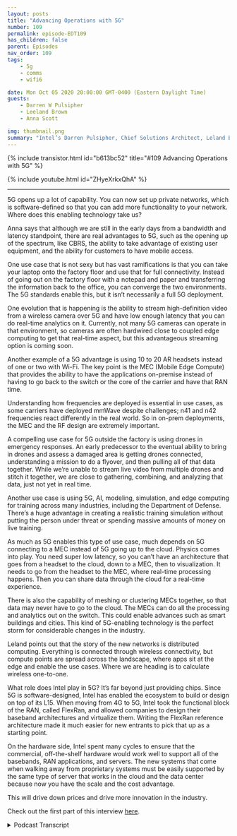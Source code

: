 ```yaml
---
layout: posts
title: "Advancing Operations with 5G"
number: 109
permalink: episode-EDT109
has_children: false
parent: Episodes
nav_order: 109
tags:
    - 5g
    - comms
    - wifi6

date: Mon Oct 05 2020 20:00:00 GMT-0400 (Eastern Daylight Time)
guests:
    - Darren W Pulsipher
    - Leeland Brown
    - Anna Scott

img: thumbnail.png
summary: "Intel’s Darren Pulsipher, Chief Solutions Architect, Leland Brown, Principal Engineer: Technical Director of Advanced Communications, and Dr. Anna Scott, Chief Edge Architect for Public Sector, talk about the history of advanced comms and future use cases with 5G. Part two of two."
---
```


{% include transistor.html id="b613bc52" title="#109 Advancing Operations with 5G" %}

{% include youtube.html id="ZHyeXrkxQhA" %}

---

5G opens up a lot of capability. You can now set up private networks, which is software-defined so that you can add more functionality to your network. Where does this enabling technology take us?

Anna says that although we are still in the early days from a bandwidth and latency standpoint, there are real advantages to 5G, such as the opening up of the spectrum, like CBRS, the ability to take advantage of existing user equipment, and the ability for customers to have mobile access.

One use case that is not sexy but has vast ramifications is that you can take your laptop onto the factory floor and use that for full connectivity. Instead of going out on the factory floor with a notepad and paper and transferring the information back to the office, you can converge the two environments. The 5G standards enable this, but it isn’t necessarily a full 5G deployment.

One evolution that is happening is the ability to stream high-definition video from a wireless camera over 5G and have low enough latency that you can do real-time analytics on it. Currently, not many 5G cameras can operate in that environment, so cameras are often hardwired close to coupled edge computing to get that real-time aspect, but this advantageous streaming option is coming soon.

Another example of a 5G advantage is using 10 to 20 AR headsets instead of one or two with Wi-Fi. The key point is the MEC (Mobile Edge Compute) that provides the ability to have the applications on-premise instead of having to go back to the switch or the core of the carrier and have that RAN time.

Understanding how frequencies are deployed is essential in use cases, as some carriers have deployed mmWave despite challenges; n41 and n42 frequencies react differently in the real world. So in on-prem deployments, the MEC and the RF design are extremely important.

A compelling use case for 5G outside the factory is using drones in emergency responses. An early predecessor to the eventual ability to bring in drones and assess a damaged area is getting drones connected, understanding a mission to do a flyover, and then pulling all of that data together. While we’re unable to stream live video from multiple drones and stitch it together, we are close to gathering, combining, and analyzing that data, just not yet in real time.

Another use case is using 5G, AI, modeling, simulation, and edge computing for training across many industries, including the Department of Defense. There’s a huge advantage in creating a realistic training simulation without putting the person under threat or spending massive amounts of money on live training.

As much as 5G enables this type of use case, much depends on 5G connecting to a MEC instead of 5G going up to the cloud. Physics comes into play. You need super low latency, so you can’t have an architecture that goes from a headset to the cloud, down to a MEC, then to visualization. It needs to go from the headset to the MEC, where real-time processing happens. Then you can share data through the cloud for a real-time experience.

There is also the capability of meshing or clustering MECs together, so that data may never have to go to the cloud. The MECs can do all the processing and analytics out on the switch. This could enable advances such as smart buildings and cities. This kind of 5G-enabling technology is the perfect storm for considerable changes in the industry.

Leland points out that the story of the new networks is distributed computing. Everything is connected through wireless connectivity, but compute points are spread across the landscape, where apps sit at the edge and enable the use cases. Where we are heading is to calculate wireless one-to-one.

What role does Intel play in 5G? It’s far beyond just providing chips. Since 5G is software-designed, Intel has enabled the ecosystem to build or design on top of its L15. When moving from 4G to 5G, Intel took the functional block of the RAN, called FlexRan, and allowed companies to design their baseband architectures and virtualize them. Writing the FlexRan reference architecture made it much easier for new entrants to pick that up as a starting point.

On the hardware side, Intel spent many cycles to ensure that the commercial, off-the-shelf hardware would work well to support all of the basebands, RAN applications, and servers. The new systems that come when walking away from proprietary systems must be easily supported by the same type of server that works in the cloud and the data center because now you have the scale and the cost advantage.

This will drive down prices and drive more innovation in the industry. 

Check out the first part of this interview [here](episode-EDT108).


<details>
<summary> Podcast Transcript </summary>

<p>﻿1</p>
<p>Hello, thisis Darren Pulsipher, chief solutionarchitect of public sector at Intel.</p>
<p>And welcome to Embracing</p>
<p>Digital Transformation,where we investigate effective change,leveraging people, processand technology.</p>
<p>On today's episode, Dr.</p>
<p>Anna Scott and Leland</p>
<p>Brown unleashing future use caseswith 5G.</p>
<p>You've opened up a lot of capability.</p>
<p>I can do my own private networks.</p>
<p>I it's software defined so I can add a lotmore functionality to my network now.</p>
<p>What does this unlock, Dr.</p>
<p>Scott?</p>
<p>Where where do you take where do you takethis enabling technology?</p>
<p>Fantastic.</p>
<p>So so we see.</p>
<p>Well, what's the best way to say it?</p>
<p>So we are still in the early daysof, say, from a USBlike a bandwidth in the latencystandpoint,what are the real advantages of 5G?</p>
<p>What we're seeingwith a lot of our first sets of customersis what we've already talked aboutis the the opening up of the spectrumlike the CBR as the abilityto take advantageof the existing user equipmentand now make it possible to have folkshave mobile access.</p>
<p>Right. So like one use case that isnot atall sexy but actually has really hugeramifications iscan you take your your laptopand onto the factory floor and startusing that for full connectivity?</p>
<p>So instead of goingout with a piece of paper and a notepadand writing down the stuff that matters,then going back to your officeto do your heavy work,you actually can convergethose two environments.</p>
<p>And, and again, it's enabledby the 5G standards but isn't necessarilydoing like a full 5G deployment.</p>
<p>What we're seeing and what we thinkwill be the evolution on thatand that's happeningkind of in real time right now, iscan you streamhigh definition videofrom a camera over 5G, do real timeanalytics on it,and now you've got a wireless camerathat's in whatever the environment isthat you care about.</p>
<p>Carry that again, that video over 5G andand then do your analytics on itand have that be lowenough latency that you're essentiallyhaving a real time system.</p>
<p>We're not quite therebecause the 5G cameras stillthere's not many of them thatcan really operate in that environment.</p>
<p>So often what we'll do with a 5Gnetwork is we'll still hardwirethe cameras to close coupled edge computeto get that real time aspect.</p>
<p>And then you can share up the the metadataand the output of those analytics.</p>
<p>So we're not very far away at allfrom saying nowthat we've got that massive bandwidthin that low latency.</p>
<p>Now streamingbecomes an option and and that has somereally nice advantages, right?</p>
<p>So that brought up something elsethat just popped into my head.</p>
<p>What about air?</p>
<p>Exactly. Yeah.</p>
<p>And that's the other hugeexample for that.</p>
<p>Right, isyou can definitely do like air headsetsover wi fi,but the information that we have isif you're doing a single headset,you're great.</p>
<p>If you want to do two headsets,you're probably okay.</p>
<p>If you want to bring that up to scaleand do more like ten or 20.</p>
<p>WI fi is not very well-equippedto be able to handle that and keepa good, you know, nonwell keep the system working in a waythat's going to makeeverybody have the real time experiencethat they want.</p>
<p>Whereas for 5G,that's a no brainer, right?</p>
<p>But leave in place.</p>
<p>Now, I was going to addand a perfect, perfect pointwhen you think about a 5G on premisenetwork, thisthere's a couple of key elements to thatyou have to have in place.</p>
<p>The corethe more way to computethe general brandand also the user playing functionwhich which is a core phone function,meaningwithin the warehouseyou have all those elements.</p>
<p>Key point is the Mac that provides youthe ability to give you theseapplications on on premiseinstead of having to go backto any switch or let's say,you know, developlike a core of the carrierand have that ran time.</p>
<p>You're you're on premise this private isdedicated as a dedicated network.</p>
<p>You know, wi fi doesn'thave those functions, of course.</p>
<p>So this is good for security, too.</p>
<p>Well, yeah, it.</p>
<p>Provides my data is not going outsideof my building.</p>
<p>I can make that out.</p>
<p>Right. Exactly.</p>
<p>And and then you think aboutand I mentioned about, again, frequencies.</p>
<p>Well,two two things need to occur right now.</p>
<p>There are certain carriersthat of play frequencies.</p>
<p>Millimeter wave in waysthat they probably should not havebecause the wave has challengesand there's other carriersthat have deployed lower frequencies.</p>
<p>And I'm not saying that they reallyunderstood it, not saying it did not.</p>
<p>But it's as you can see, the performancein a network is different.</p>
<p>So understanding how you deployfrequencies relative to the use caseis extremely important for oneand therefore two frequenciesreact very differently in the world.</p>
<p>And when you deploy in these on a net netnetwork, you have to havethat level of understanding.</p>
<p>So these on premise deployments,on premise network deployments,the MEC is is it's very important to it.</p>
<p>Your RF design is extremely important.</p>
<p>And having all those elements on premisegives you the abilityto have an independence, to design itfor you, for your own use cases and needs.</p>
<p>All right.</p>
<p>You threw out the word MEC.</p>
<p>What in the world? Mobile edge.</p>
<p>Mobile edge compute.</p>
<p>All right, because I don't thinkeveryone's familiar with that.</p>
<p>I know I'm I kind of know it because and.</p>
<p>Pretty tight on me.</p>
<p>Yeah. Yeah exactly.</p>
<p>So MSE that's so that mobile edge computethat's thatthat could be that could be in AR headset.</p>
<p>It could be an edgedevice that's feeding a bunch of datastreams, coming in video streams.</p>
<p>It could be any, anything that's out therethat's doing my edge computing, right?</p>
<p>Yeah.</p>
<p>And I think I don't know thatwe've quite gotten to a levelwhere a headset would be considered a mac.</p>
<p>I think almost always now there's stillthere's still.</p>
<p>Something nearby that's doing that. Right.</p>
<p>That is that then would have a devicethat's been the,the headset device would be attached backinto that Mac.</p>
<p>Right.</p>
<p>And it would bedoing some support functionalityeven if you're doing a lot of compute.</p>
<p>I want, I want glasses that are a mac.</p>
<p>Ideally a little higherand a little heavy right now.</p>
<p>Hey, it's a we're workingwe're going down to 1.8 nanometers, right?</p>
<p>That's 18 angstrom.</p>
<p>So I can fit a lot of transistors in.</p>
<p>Whereas Lossless Moore's Law still exists.</p>
<p>That's pushing it.</p>
<p>Yeah.</p>
<p>Yeah, absolutely.</p>
<p>What about outside the country?</p>
<p>Because we've been talkinginside the factory quite a bit.</p>
<p>What are some of those other edgeuse cases that</p>
<p>Well, I think one of the thingsthat we've been exploring for a whilethat is more kind of emergency response ishow can you really use dronesand how can you keep your dronesconnected?</p>
<p>So I think probably one of the biggest usecases and again, this isthis is early days.</p>
<p>We've done some testing with this, but notnot for hey, you've just come inand stood up your 5G networkand you're bringing your dronesto do an assessment of a damaged area.</p>
<p>But what we have done is kind ofthe earlier predecessor to that, which ishow can you get drones to be connectedand have a mission and understandwhat's happening and go overand do do the types of flyovers to say,hey, you've just had a major stormor you've had floodingor there's been a hurricane.</p>
<p>How do you pull that kind of data togetherand bring all of that camera data?</p>
<p>Right.</p>
<p>So again, we're not quite to the streamlive video back from multiple dronesand stitch that all togetherbut we're gettingwe're getting into the line of sight wherenow you can use a use a drone to actuallygather that data, combineall that data, analyze that data and say,here are the areas where you needhelp, or, hey, I see a person who needsimmediate attention or,</p>
<p>Hey, this house is no longer there.</p>
<p>And when you cando that with 5G, you</p>
<p>I mean, we can do a lot of that now.</p>
<p>What we can't do is do thatin real time, right?</p>
<p>The immediate intelligence. Right. And so.</p>
<p>Okay, so.</p>
<p>So this is search and rescue,including firefighting, because I knowwe're doing this in California now.</p>
<p>We are sending drones up.</p>
<p>They are on a 5G networkthat's a private 5G networkthat's stood upspecifically for firefighting.</p>
<p>But I love the search and rescueafter hurricanes or floods or whatever.</p>
<p>A great use case. Yeah.</p>
<p>And just to add to to what Joanna stated,</p>
<p>I mean, think about it,the metaverseand the discussion around the metaverseof how on premise networksfind it hard to imagine therealities of it.</p>
<p>Right. It'shavinghaving edge compute points on premiseallows you to have these distributedcompute architectures in placethat can then enable use casesthat can be connected to each otherto be able to function.</p>
<p>That's how I view the metaverse is reallytaking managing, you know, well file.</p>
<p>And then this is what excites me about itbecause you know,</p>
<p>I've been in the carrier guy for years,worked in the department in defenseand seen these ask.</p>
<p>And really what excites me is that</p>
<p>I'm able to see the realities of it now.</p>
<p>It's starting to come together.</p>
<p>It's starting to come to come together.</p>
<p>Yeah.</p>
<p>So in the use case and Anand mentioned,you know, that is tome will be intense dataand it has to work you know for firstresponder use cases it just says importantin sort of the Department of Defenseand to mewill happen far more in termsof, you know, hurricanesand natural disastersas compared to,you know, wartime scenarios.</p>
<p>Could you could you guys imaginean Amber Alertthat automatically sent drones up?</p>
<p>That would be so cool. And what? Be cool.</p>
<p>That's right.</p>
<p>We can find we can find childrenthat are lost or in our area.</p>
<p>We've had a lot of gray alerts or silveralerts recently where all older peoplehave left and old folks home and got lostand they found them.</p>
<p>But I'm having havingthat kind of visibility is</p>
<p>I think there's a lot of benefit,but a lot of people are going to saythere are this scary dronesflying around, taking pictures of peopleand where's my privacy?</p>
<p>Work ethics.</p>
<p>A Yeah, yeah.</p>
<p>But well what it yeah.</p>
<p>It's enabling technology, right?</p>
<p>What we do with that technology,we've, that's another discussionaround policy that we do today.</p>
<p>Yeah.</p>
<p>Well in another really good usecase, it's training, right.</p>
<p>So there's acrosskind of lots of different industriesin lots of lots of areaswithin the government as well.</p>
<p>There's a huge advantage if you can createas close to a reality sortof training simulationwithout actually putting the personin under threat or withoutyou spendingsome of the massive amounts of moneyif you're trying to do like aa real live training session.</p>
<p>Right.</p>
<p>So, so the idea of using 5G along withartificial intelligence,along with modeling and simulationand doing that with edge compute likeis enabled by the type of architectures.</p>
<p>If you put that all together with 5G,there reallywe are line of sightfor having a very realistic environmentso that you can actually train peoplevery, very effectivelyand then you can do things like understandhow they're responding to it,what are their biometrics where you know,what really changes over that?</p>
<p>The course of that trainingto to go into some world of enhancementthat we can't even talk about right nowwith respect to helping people deal witheither complex test or complex situations.</p>
<p>So training, I think, is going to beone of the places that we see everythingcome togetherfirst, right into some really remarkabletypes of situations.</p>
<p>And and I think maybe Leland,they haven't done a clear enough jobto explain how importantthe edge compute element is of this.</p>
<p>Because as much as 5Gis an enablement,much of this depends on 5Gconnecting to a mac as a pose to 5Ggoing up to the cloudbecause there is still a lot of physicsthat come into play.</p>
<p>So if you need super low latency,we're not talking about an architecturethat goes headset to the cloud, downto a mac, then down to visualization.</p>
<p>You really need to go headset to the mac,do your real time processing therefor what's important,and then you can share datathrough the cloudfor that real time experience.</p>
<p>You need that close couple that's well in.</p>
<p>And you know,</p>
<p>I've talked about this before.</p>
<p>We also have the capability of meshingare absolutely mixed togetherso I may never even send that datato the cloud.</p>
<p>These Macs can do all the processand analyticsthat I need to out on the switch.</p>
<p>Right, which. Very much so. Yeah.</p>
<p>This could do things like smart cities,smart buildings.</p>
<p>I mean, 5G isis really kind of that enabling technologywith the concept of a mobile edge computedevice altogether coming together.</p>
<p>I think we're it's a perfect stormto make huge changes in the industry now.</p>
<p>We just got to go do it.</p>
<p>Yeah, I always say that thethe story of the new networksthere's just shipping it compute.</p>
<p>Right.</p>
<p>And we're connecting itthrough wireless connectivity,but we're really distributingcompute points across the landscapewhere we can now have appssitting at the edge and enablinguse cases right.</p>
<p>So 1 to 1and I'm not saying that this is a true 1to 1, thatevery distributed compute pointto have a wireless connection point.</p>
<p>Now, in some examples,if you kind of think, think aboutas kind of wherewe're heading to compute wireless 1 to 1.</p>
<p>And the more you proliferate eitherwar, you're going to have the other oneno permanent with it.</p>
<p>All right.</p>
<p>So with all these great use casesthat we've talked about,what role does Intel play in 5G?</p>
<p>Are we just providing chips?</p>
<p>What what have we done to makethis really happen?</p>
<p>So when you look at what it meansto virtualizea network, it'sreally taking portions of the network,making it software defined,and then enabling an ecosystem to buildor to design on top of our L1 one.</p>
<p>And that's exactly what Intel has done.</p>
<p>If you look at 4G and and moving into 5G,we've taken the functional blocksof the RAN, right?</p>
<p>And we've allowed an ecosystem to builduse cases and capabilities on top of it.</p>
<p>You know, we've called it Flex Ran,you know, we've takenwhat is deemed to be the baseband,the L2 L3 layer and enablethe have an ability for for for companiesto come inand design their own basebandarchitectures, virtualize it.</p>
<p>Right.</p>
<p>Not necessarily something that existedwithin 4G, definitely did not exist in 3Gfor 4G.and then allows new players to come inand build aroundarchitectures on our L1 fi layer.</p>
<p>Okay.</p>
<p>So we actually provided thathalf of that common hardware acrossall of is that how it works is</p>
<p>I mean, this was common,it's different than proprietary hardware.</p>
<p>So we were the ones designing this commonhardware.</p>
<p>Is that the way to think about it?</p>
<p>So we did two things rightjust real quick.</p>
<p>So we so what Leland was describingis really the software side.</p>
<p>So when we talked aboutall of these new entrants that were comingin, they Intel writing the flex ramreference architecturemade it much easier for new entrantsto pick that up as a starting pointand then finish what was neededto have a full ran solution.</p>
<p>So Flex ran as an enabling on theon the software side,there's a whole other hardware storythat Leland hadn't got to it, so.</p>
<p>Right. Okay, sorry, Leland.</p>
<p>I was a little confused. Sohardware side, what do we got?</p>
<p>So set out more than 1 to 2and to speak so to speak to that.</p>
<p>But in termsof how the software side of the track andnot did not try to mess up things herebut in order to kind of finish upwith the ecosystem play was that scalingand opening up the abilityfor the ecosystem team to to build outtheir own flavors of flexran their own flavors of thethe baseband proliferatednot only across the U.S.but across the world.</p>
<p>There are so many new players nowthat are taking flex ran and developingran solutions, countless,countless players.</p>
<p>Now you can even take them nowinto other business verticals.</p>
<p>You're seeing the same thingyou're seeing.</p>
<p>And often the departments sensewithin the military verticalyou're seeing this off and first responderverticals taking flex ran and evolveand you know they're running solutionsbased on our L1 five layer.</p>
<p>So we have an ecosystemthat is grown on top of our architecturethat is now providing the abilityto develop these new use cases.</p>
<p>And I, I have a question around that.</p>
<p>Does that include the, the old guard?</p>
<p>Because what you basically came inand disrupted their industry.</p>
<p>And includesthe old guard that the old guard.</p>
<p>So the old guard bought into.</p>
<p>The old corporate by then.</p>
<p>Let's keep in mindthe old guard developed their solutionsand made a proprietary escenain that test or business case,the newerplayers are coming in as well becauseagain, the point of entry is easieras compared to whatthe old guard developed the closed box.</p>
<p>Now this ability tono to develop your own box, if you will.</p>
<p>Gotcha, if you will.</p>
<p>That makes more sense.</p>
<p>So there's still a lot of proprietarybrands out therethat are not based on Intel Flux.</p>
<p>Right. Right.</p>
<p>And those are insome of the major players.</p>
<p>Right.</p>
<p>But I think from ahow do you just open up a whole ecosystemand give newer playersan advantage rights to really come inwithout massivedevelopment times to really be theyou know, to be a significant contributor?</p>
<p>Definitely.</p>
<p>Intel's play on Flex was all about that.</p>
<p>And then the parallel ofit was really on the hardware side, right?</p>
<p>So we was definitely the 5G expert.</p>
<p>I'm much more of the applications.</p>
<p>And how do you use thingsthat we've we really didspend a lot of cyclesto make sure that our cotshardware over the commercial off the shelfhardware was going to workreally well to support all of the basebandand RAM applications in certain.</p>
<p>That's another thing that's just likemake sure when you're walking awayfrom these proprietary systemsthat those proprietarythe new systems are openand are easily supportedby the same type of server that worksin the cloud and works in the data center,because now you have the scaleand the cost advantageand again, you're not going to justa limited number of players and say,you know, give me your hardware for myyou know, for my baseband.</p>
<p>You get to say, hey, that serverthat you use across the board,you can use itin this case, too. And that'shugely significant as well.</p>
<p>Just from a price and a scalability.</p>
<p>I was going to say that's going to driveprices down.</p>
<p>It's going to drive more innovationin the industry as a whole.</p>
<p>So kudos to Intel.</p>
<p>Absolutely.</p>
<p>We need to give ourselves some kudosfor this, right?</p>
<p>I mean, we're building a big, hugeecosystemto enable more computeeverywhere in the world.</p>
<p>I in fact, it reminds me ofsomething that just happened.</p>
<p>And maybe you guys,if you don't have any information on this,</p>
<p>T-Mobilejust signed some agreements with Space X.</p>
<p>Do you know about this one?</p>
<p>I do not.</p>
<p>All right.</p>
<p>We're going to do some research.</p>
<p>I'll cut this out of the thingbecause I'm like, whoa,my phone will actually startworking in the middle of Nevada now.</p>
<p>Well, we'll have to wait and see.</p>
<p>Yeah, but keep this insidethe insidethe it's up to the air recordingspace, you know, in the terrestrialdomain.</p>
<p>Okay.</p>
<p>We tend to look at it as separate.</p>
<p>But as time goes on,because of what Intel has really begun,you know, hardware, software,the ability to scale is now for basicallyfor both domainsto look one in the same to us,just like how wi fi and cellular looks onein the same in your own imagined space.</p>
<p>And it's virtual conflictand one in the same.</p>
<p>It should, right? Yeah. No, I love.</p>
<p>That's awesome, guys, as always,it's been a pleasure.</p>
<p>Thanks for coming on the show.</p>
<p>Thank you, Darren, as always.</p>
<p>Thank you for listeningto Embracing Digital Transformation today.</p>
<p>If you enjoyed our podcast,give it five stars on your favoritepodcasting site or YouTube channel.</p>
<p>You can find out more informationabout embracing digital transformationand embracingdigital.orguntil next time, go outand do something wonderful.</p>

</details>
